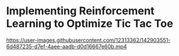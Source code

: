 ﻿# Implementing Reinforcement Learning to Optimize Tic Tac Toe


https://user-images.githubusercontent.com/12313362/142903551-6d487235-d7ef-4aee-aadb-d0d16667e60b.mp4

